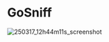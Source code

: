 # GoSniff

![250317_12h44m11s_screenshot](https://github.com/user-attachments/assets/77302853-b5ca-4228-a654-baa245dd786d)
